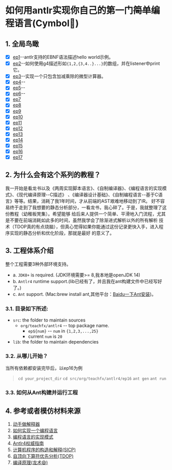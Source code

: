 # 如何用antlr实现你自己的第一门~~简单~~编程语言(Cymbol:dog:)
## 1. 全局鸟瞰
- [x] [ep1](src/org/teachfx/antlr4/ep1)--antlr支持的EBNF语法描述hello world示例。
- [x] [ep2](src/org/teachfx/antlr4/ep2)--如何使用g4描述形如`{1,2,{3,4..}...}`的数组，并在listener中print它。
- [x] [ep3](src/org/teachfx/antlr4/ep3)--实现一个只包含加减乘除的微型计算器。
- [x] [ep4](src/org/teachfx/antlr4/ep4)--
- [x] [ep5](src/org/teachfx/antlr4/ep5)--
- [x] [ep6](src/org/teachfx/antlr4/ep6)--
- [x] [ep7](src/org/teachfx/antlr4/ep7)
- [x] [ep8](src/org/teachfx/antlr4/ep8)
- [x] [ep9](src/org/teachfx/antlr4/ep9)
- [x] [ep10](src/org/teachfx/antlr4/ep10)
- [x] [ep11](src/org/teachfx/antlr4/ep11)
- [x] [ep12](src/org/teachfx/antlr4/ep12)
- [x] [ep13](src/org/teachfx/antlr4/ep13)
- [x] [ep14](src/org/teachfx/antlr4/ep14)
- [x] [ep15](src/org/teachfx/antlr4/ep15)
- [x] [ep16](src/org/teachfx/antlr4/ep16)
- [x] [ep17](src/org/teachfx/antlr4/ep17)

## 2. 为什么会有这个系列的教程？
我一开始是看龙书以及《两周实现脚本语言》、《自制编译器》、《编程语言的实现模式》、《现代编译原理--C描述》
、《编译器设计基础》、《自制编程语言--基于C语言》等等。结果，消耗了我1年时间，才从前端的AST艰难地移动到了IR。
好不容易终于走到了我想要的静态分析部分，一看龙书，我心碎了。于是，我就整理了这份教程（幼稚板凳集）。希望能够
给后来人提供一个简单、平滑地入门流程，尤其是不要在前端消耗如此多的时间，虽然我学会了除渐进式解析以外的所有解析
技术（TDOP真的有点烧脑），但真心觉得如果你能通过这份记录更快入手，进入程序实现的静态分析和优化阶段，那就是最好
的意义了。
## 3. 工程体系介绍
整个工程需要3种外部环境支持。
- a. `JDK8+` is required. (JDK环境需要>= 8,我本地是openJDK 14)
- b. `Antlr4` runtime support.(lib已经有了，并且我在ant构建文件中已经写好了。)
- c. `Ant` support. (Mac:brew install ant,其他平台：[Baidu一下Ant安装](https://www.baidu.com/s?wd=ant%E5%AE%89%E8%A3%85&rsv_spt=1&rsv_iqid=0x92a5c3ca00098ab3&issp=1&f=8&rsv_bp=1&rsv_idx=2&ie=utf-8&rqlang=cn&tn=baiduhome_pg&rsv_enter=1&rsv_dl=tb&oq=ant&rsv_btype=t&inputT=1837&rsv_t=ec4cvoU9XIugnSk4yfAeGzHEthu95IAGc%2BcxFt188XBik9tpLDQyKTb2S3Y4301WBs3T&rsv_pq=ea06018e001299b9&rsv_sug3=50&rsv_sug1=21&rsv_sug7=100&rsv_sug2=0&rsv_sug4=2109))。
### 3.1. 目录如下所述:

- `src`: the folder to maintain sources
    * `org/teachfx/antlr4` -- top package name.
        * `ep${num}` -- `num` in `{1,2,3,...,25}`
        * current `num` is `20`
- `lib`: the folder to maintain dependencies
### 3.2. 从哪儿开始？
当所有依赖都安装完毕后，以ep16为例

> `cd your_project_dir`
> `cd src/org/teachfx/antlr4/ep16`
> `ant gen`
> `ant run`
### 3.3. 如何从Ant构建并运行工程

## 4. 参考或者模仿材料来源
1. [动手做解释器](http://www.craftinginterpreters.com/)
2. [如何实现一个编程语言](http://lisperator.net/pltut/)
3. [编程语言的实现模式](https://www.zhihu.com/topic/20116185/hot)
4. [Antlr4权威指南](https://www.antlr.org/)
5. [计算机程序的构造和解释(SICP)](https://www.zhihu.com/topic/19620884/hot)
6. [自顶向下算符优先分析(TDOP)](https://github.com/douglascrockford/TDOP)
7. [编译原理(龙术:smile:)](https://www.zhihu.com/question/21549783/answer/22749476)